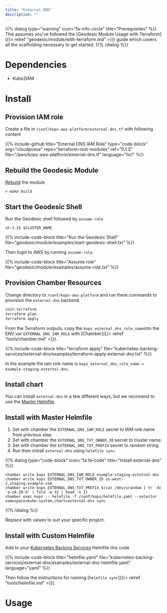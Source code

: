```yaml
---
title: "External DNS"
description: ""
---
```


{{% dialog type="warning" icon="fa-info-circle" title="Prerequisites" %}}
This assumes you've followed the [Geodesic Module Usage with Terraform]({{< relref "geodesic/module/with-terraform.md" >}}) guide which covers all the scaffolding necessary to get started.
{{% /dialog %}}

# Dependencies

* Kube2IAM

# Install

## Provision IAM role

Create a file in `/conf/kops-aws-platform/external-dns.tf` with following content

{{% include-github title="External DNS IAM Role" type="code-block" org="cloudposse" repo="terraform-root-modules" ref="0.1.3" file="/aws/kops-aws-platform/external-dns.tf" language="hcl" %}}

## Rebuild the Geodesic Module

[Rebuild](/geodesic/module/) the module
```shell
> make build
```

##  Start the Geodesic Shell

Run the Geodesic shell followed by `assume-role`
```shell
sh-3.2$ $CLUSTER_NAME
```

{{% include-code-block title="Run the Geodesic Shell" file="geodesic/module/examples/start-geodesic-shell.txt" %}}

Then login to AWS by running `assume-role`:

{{% include-code-block title="Assume role" file="geodesic/module/examples/assume-role.txt" %}}

## Provision Chamber Resources

Change directory to `/conf/kops-aws-platform` and run there commands to provision the `external-dns` backend.
```bash
init-terraform
terraform plan
terraform apply
```

From the Terraform outputs, copy the `kops_external_dns_role_name`into the ENV var `EXTERNAL_DNS_IAM_ROLE` with [Chamber]({{< relref "tools/chamber.md" >}}).

{{% include-code-block title="terraform apply" file="kubernetes-backing-services/external-dns/examples/terraform-apply-external-dns.txt" %}}

In the example the iam role name is `kops_external_dns_role_name = example-staging-external-dns`.

## Install chart

You can install `external-dns` in a few different ways, but we recomend to use the [Master Helmfile](https://github.com/cloudposse/geodesic/blob/master/rootfs/conf/kops/helmfile.yaml).

## Install with Master Helmfile

1. Set with chamber the `EXTERNAL_DNS_IAM_ROLE` secret to IAM role name from previous step.
2. Set with chamber the `EXTERNAL_DNS_TXT_OWNER_ID` secret to cluster name.
3. Set with chamber the `EXTERNAL_DNS_TXT_PREFIX` secret to random string.
4. Run then install `external-dns` using `helmfile sync`.

{{% dialog type="code-block" icon="fa fa-code" title="Install external-dns" %}}
```
chamber write kops EXTERNAL_DNS_IAM_ROLE example-staging-external-dns
chamber write kops EXTERNAL_DNS_TXT_OWNER_ID us-west-2.staging.example.com
chamber write kops EXTERNAL_DNS_TXT_PREFIX $(cat /dev/urandom | tr -dc 'a-zA-Z0-9' | fold -w 32 | head -n 1)
chamber exec kops -- helmfile -f /conf/kops/helmfile.yaml --selector namespace=kube-system,chart=external-dns sync
```
{{% /dialog %}}

Replace with values to suit your specific project.

## Install with Custom Helmfile

Add to your [Kubernetes Backing Services](/kubernetes-backing-services) Helmfile this code

{{% include-code-block  title="helmfile.yaml" file="kubernetes-backing-services/external-dns/examples/external-dns-helmfile.yaml" language="yaml" %}}

Then follow the instructions for running [`helmfile sync`]({{< relref "tools/helmfile.md" >}}).

# Usage
